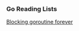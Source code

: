 ### Go Reading Lists
[Blocking goroutine forever](https://medium.com/golangspec/blocking-goroutine-forever-c443e7226632#.rylwc953c)